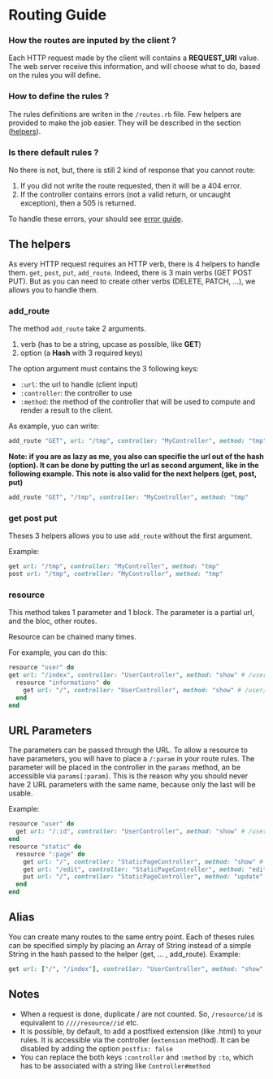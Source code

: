 
# Routing Guide

### How the routes are inputed by the client ?
Each HTTP request made by the client will contains a **REQUEST_URI** value.
The web server receive this information, and will choose what to do,
based on the rules you will define.

### How to define the rules ?
The rules definitions are writen in the ``/routes.rb`` file.
Few helpers are provided to make the job easier.
They will be described in the section ([helpers](#the-helpers)).

### Is there default rules ?
No there is not, but, there is still 2 kind of response that you cannot route:

1. If you did not write the route requested, then it will be a 404 error.
2. If the controller contains errors (not a valid return, or uncaught exception), then a 505 is returned.

To handle these errors, your should see [error guide](GUIDE_ERRORS.md).


## The helpers
As every HTTP request requires an HTTP verb, there is 4 helpers to handle them.
``get``, ``post``, ``put``, ``add_route``. Indeed, there is 3 main verbs (GET POST PUT).
But as you can need to create other verbs (DELETE, PATCH, ...), we allows you to handle them.

### add_route
The method ``add_route`` take 2 arguments.

1. verb (has to be a string, upcase as possible, like **GET**)
2. option (a **Hash** with 3 required keys)

The option argument must contains the 3 following keys:

- ``:url``: the url to handle (client input)
- ``:controller``: the controller to use
- ``:method``: the method of the controller that will be used to compute and render a result to the client.

As example, yuo can write:
```ruby
add_route "GET", url: "/tmp", controller: "MyController", method: "tmp"
```

**Note: if you are as lazy as me, you also can specifie the url out of the hash (option).
It can be done by putting the url as second argument, like in the following example.
This note is also valid for the next helpers (get, post, put)**
```ruby
add_route "GET", "/tmp", controller: "MyController", method: "tmp"
```

### get post put
Theses 3 helpers allows you to use ``add_route`` without the first argument.

Example:
```ruby
get url: "/tmp", controller: "MyController", method: "tmp"
post url: "/tmp", controller: "MyController", method: "tmp"
```
### resource
This method takes 1 parameter and 1 block.
The parameter is a partial url, and the bloc, other routes.

Resource can be chained many times.

For example, you can do this:
```ruby
resource "user" do
get url: "/index", controller: "UserController", method: "show" # /user/index
  resource "informations" do
    get url: "/", controller: "UserController", method: "show" # /user/informations/
  end
end
```

## URL Parameters
The parameters can be passed through the URL. To allow a resource to have
parameters, you will have to place a  ``/:param`` in your route rules. The
parameter will be placed in the controller in the ``params`` method, an be
accessible via ``params[:param]``. This is the reason why you should never
have 2 URL parameters with the same name, because only the last will be usable.

Example:
```ruby
resource "user" do
  get url: "/:id", controller: "UserController", method: "show" # /user/(anything)
end
resource "static" do
  resource ":page" do
    get url: "/", controller: "StaticPageController", method: "show" # /static/(anything)
    get url: "/edit", controller: "StaticPageController", method: "edit" # /static/(anything)/edit
    put url: "/", controller: "StaticPageController", method: "update" # /static/(anything)
  end
end
```

## Alias
You can create many routes to the same entry point. Each of theses rules can be
specified simply by placing an Array of String instead of a simple String in the
hash passed to the helper (get, ... , add_route).
Example:
```ruby
get url: ["/", "/index"], controller: "UserController", method: "show" # / and /index
```

## Notes

* When a request is done, duplicate / are not counted. So, ``/resource/id`` is equivalent to ``////resource//id`` etc.
* It is possible, by default, to add a postfixed extension (like .html) to your rules. It is accessible via the controller (``extension`` method). It can be disabled by adding the option ``postfix: false``
* You can replace the both keys ``:controller`` and ``:method`` by ``:to``, which has to be associated with a string like ``Controller#method``
